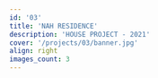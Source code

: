 ```yaml
---
id: '03'
title: 'NAH RESIDENCE'
description: 'HOUSE PROJECT - 2021'
cover: '/projects/03/banner.jpg'
align: right
images_count: 3
---
```

